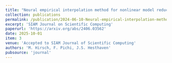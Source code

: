 ```yaml
---
title: "Neural empirical interpolation method for nonlinear model reduction"
collection: publications
permalink: /publication/2024-06-10-Neural-empirical-interpolation-method-for-nonlinear-model-reduction
excerpt: 'SIAM Journal on Scientific Computing'
paperurl: 'https://arxiv.org/abs/2406.03562'
date: 2025-10-01
item: 3
venue: 'Accepted to SIAM Journal of Scientific Computing'
authors: 'M. Hirsch, F. Pichi, J.S. Hesthaven'
pubsource: 'journal'
---
```

